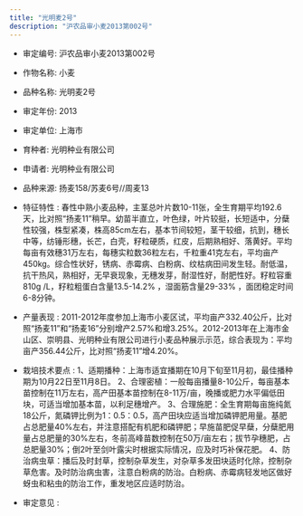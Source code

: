```yaml
---
title: "光明麦2号"
description: "沪农品审小麦2013第002号"
---
```

* 审定编号:  沪农品审小麦2013第002号

*  作物名称:  小麦

*  品种名称:  光明麦2号

*  审定年份:  2013

*  审定单位:  上海市

* 育种者:  光明种业有限公司

*  申请者:  光明种业有限公司

*  品种来源:  扬麦158/苏麦6号//周麦13

*  特征特性 : 
春性中熟小麦品种，主茎总叶片数10-11张，全生育期平均192.6天，比对照“扬麦11”稍早。幼苗半直立，叶色绿，叶片较挺，长短适中，分蘖性较强，株型紧凑，株高85cm左右，基本节间较短，茎干较细，抗到，穗长中等，纺锤形穗，长芒，白壳，籽粒硬质，红皮，后期熟相好、落黄好。平均每亩有效穗31万左右，每穗实粒数36粒左右，千粒重41克左右，平均亩产450kg。综合性状好，锈病、赤霉病、白粉病、纹枯病田间发生轻。耐低温，抗干热风，熟相好，无早衰现象，无穗发芽，耐湿性好，耐肥性好。籽粒容重810g /L，籽粒粗蛋白含量13.5-14.2% ，湿面筋含量29-33% ，面团稳定时间6-8分钟。
 
*  产量表现 : 
2011-2012年度参加上海市小麦区试，平均亩产332.40公斤，比对照“扬麦11”和“扬麦16”分别增产2.57%和增3.25%。2012-2013年在上海市金山区、崇明县、光明种业有限公司进行小麦品种展示示范，综合表现为：平均亩产356.44公斤，比对照“扬麦11”增4.20%。

*  栽培技术要点 : 
1、适期播种：上海市适宜播期在10月下旬至11月初，最佳播种期为10月22日至11月8日。 2、合理密植：一般每亩播量8-10公斤，每亩基本苗控制在11万左右，高产田基本苗控制在8-11万/亩，晚播或肥力水平偏低田块，可适当增加基本苗，以利足穗增产。 3、合理施肥：全生育期每亩施纯氮18公斤，氮磷钾比例为1：0.5：0.5，高产田块应适当增加磷钾肥用量。基肥占总肥量40%左右，并注意搭配有机肥和磷钾肥；早施苗肥促早蘖，分蘖肥用量占总肥量的30%左右，冬前高峰苗数控制在50万/亩左右；拔节孕穗肥，占总肥量30%；倒2叶至剑叶露尖时根据实际情况，应及时巧补保花肥。 4、防治病虫草：播后及时封草，控制杂草发生，对杂草多发田块适时化除，控制杂草危害。及时防治病虫害，注意白粉病的防治。白粉病、赤霉病轻发地区做好蚜虫和粘虫的防治工作，重发地区应适时防治。 

*  审定意见 : 

